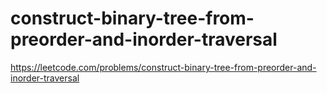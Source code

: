 # construct-binary-tree-from-preorder-and-inorder-traversal

https://leetcode.com/problems/construct-binary-tree-from-preorder-and-inorder-traversal
